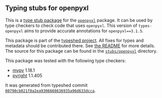 ## Typing stubs for openpyxl

This is a [type stub package](https://typing.python.org/en/latest/tutorials/external_libraries.html)
for the [`openpyxl`](https://foss.heptapod.net/openpyxl/openpyxl) package. It can be used by type checkers
to check code that uses `openpyxl`. This version of
`types-openpyxl` aims to provide accurate annotations for
`openpyxl==3.1.5`.

This package is part of the [typeshed project](https://github.com/python/typeshed).
All fixes for types and metadata should be contributed there.
See [the README](https://github.com/python/typeshed/blob/main/README.md)
for more details. The source for this package can be found in the
[`stubs/openpyxl`](https://github.com/python/typeshed/tree/main/stubs/openpyxl)
directory.

This package was tested with the following type checkers:
* [mypy](https://github.com/python/mypy/) 1.18.1
* [pyright](https://github.com/microsoft/pyright) 1.1.405

It was generated from typeshed commit
[`00790cb021f8a2ea9306668636935a96d633dcca`](https://github.com/python/typeshed/commit/00790cb021f8a2ea9306668636935a96d633dcca).
